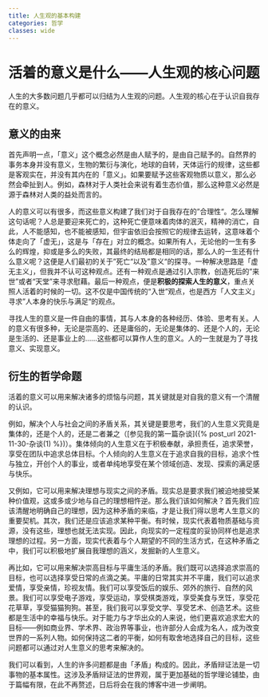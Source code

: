 ```yaml
---
title: 人生观的基本构建
categories: 哲学
classes: wide
---
```






# 活着的意义是什么——人生观的核心问题

人生的大多数问题几乎都可以归结为人生观的问题。人生观的核心在于认识自我存在的意义。

## 意义的由来

首先声明一点，「意义」这个概念必然是由人赋予的，是由自己赋予的。自然界的事务本身并没有意义，生物的繁衍与演化，地球的自转，天体运行的规律，这些都是客观实在，并没有其内在的「意义」。如果要赋予这些客观物质以意义，那么必然会牵扯到人。例如，森林对于人类社会来说有着生态价值，那么这种意义必然是源于森林对人类的益处而言的。

人的意义可以有很多，而这些意义构建了我们对于自我存在的”合理性“。怎么理解这句话呢？人总是要迎来死亡的，这种死亡便意味着肉体的泯灭，精神的消亡，自此，人不能感知，也不能被感知，但宇宙依旧会按照它的规律去运转，这意味着个体走向了「虚无」，这是与「存在」对立的概念。如果所有人，无论他的一生有多么的辉煌，抑或是多么的失败，其最终的结局都是相同的话，那么人的一生还有什么意义呢？这便是人们最初的关于”死亡“以及”意义“的探寻。一种解决思路是「虚无主义」，但我并不认可这种观点。还有一种观点是通过引入宗教，创造死后的”来世”或者“天堂”来寻求慰藉。最后一种观点，便是**积极的探索人生的意义**，重点关照人活着的时候的一切。这不仅是中国传统的“入世”观点，也是西方「人文主义」寻求”人本身的快乐与满足“的观点。

寻找人生的意义是一件自由的事情，其与人本身的各种经历、体验、思考有关。人的意义有很多种，无论是崇高的、还是庸俗的，无论是集体的、还是个人的，无论是生活的、还是事业上的……这些都可以算作人生的意义。人的一生就是为了寻找意义、实现意义。



## 衍生的哲学命题

活着的意义可以用来解决诸多的烦恼与问题，其关键就是对自我的意义有一个清醒的认识。

例如，解决个人与社会之间的矛盾关系，其关键是要思考，我们的人生意义究竟是集体的，还是个人的，还是二者兼之（[参见我的第一篇杂谈]({% post_url 2021-11-30-杂谈(1) %})）。集体倾向的人生意义在于积极奉献，承担责任，追求荣誉，享受在团队中追求总体目标。个人倾向的人生意义在于追求自我的目标，追求个性与独立，开创个人的事业，或者单纯地享受在某个领域创造、发现、探索的满足感与快乐。

又例如，它可以用来解决理想与现实之间的矛盾。现实总是要求我们被迫地接受某种价值观，这或多或少地与自己的理想相忤逆。那么我们该如何解决？首先我们应该清醒地明确自己的理想，因为这种矛盾的来临，才是让我们得以思考人生意义的重要契机。其次，我们还是应该追求某种平衡。有时候，现实代表着物质基础与资源，没有这些，理想也就无法实现。因此，向现实的一定程度的妥协同样也是追求理想的过程。另一方面，现实代表着与个人期望的不同的生活方式，在这种矛盾之中，我们可以积极地扩展自我理想的涵义，发掘新的人生意义。

再比如，它可以用来解决崇高目标与平庸生活的矛盾。我们既可以选择追求崇高的目标，也可以选择享受日常的点滴之美。平庸的日常其实并不平庸，我们可以追求爱情，享受亲情，珍视友情。我们可以享受饭后的娱乐、郊外的旅行、自然的风景。我们可以享受电子游戏，享受运动，享受棋类游戏，享受美食与烹饪，享受花花草草，享受猫猫狗狗。甚至，我们我可以享受文学、享受艺术、创造艺术。这些都是生活中的幸福与快乐。对于能力与才华出众的人来说，他们更喜欢追求宏大的目标——例如商业界、学术界、政治界等事业，也许部分人会成为名人，成为改变世界的一系列人物。如何保持这二者的平衡，如何有取舍地选择自己的目标，这些问题都可以通过对人生意义的思考来解决的。

我们可以看到，人生的许多问题都是由「矛盾」构成的。因此，矛盾辩证法是一切事物的基本属性。这涉及矛盾辩证法的世界观，属于更加基础的哲学理论铺垫，由于篇幅有限，在此不再赘述，日后将会在我的博客中进一步阐明。









